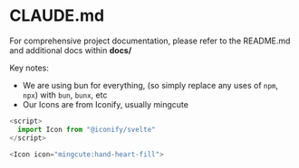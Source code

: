 # CLAUDE.md

For comprehensive project documentation, please refer to the README.md and additional docs within **docs/**

Key notes:

- We are using bun for everything, (so simply replace any uses of `npm`, `npx`) with `bun`, `bunx`, etc
- Our Icons are from Iconify, usually mingcute

```ts
<script>
  import Icon from "@iconify/svelte"
</script>

<Icon icon="mingcute:hand-heart-fill">

```
